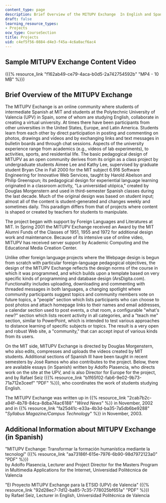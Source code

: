 ```yaml
---
content_type: page
description: Brief Overview of the MITUPV Exchange  In English and Spanish.
draft: false
learning_resource_types:
- Projects
ocw_type: CourseSection
title: Projects
uid: c4ef5f56-0884-d4e3-f45a-4c6a0acf6ac4
---
```

## Sample MITUPV Exchange Content Video

({{% resource_link "f162ab49-ce79-4aca-b0d5-2a742754592b" "MP4 - 10 MB" %}})

## Brief Overview of the MITUPV Exchange

The MITUPV Exchange is an online community where students of intermediate Spanish at MIT and students at the Polytechnic University of Valencia (UPV) in Spain, some of whom are studying English, collaborate in creating a virtual university. At times there have been participants from other universities in the United States, Europe, and Latin America. Students learn from each other by direct participation in posting and commenting on photos, drawings and videos and by exchanging links and text messages in bulletin boards and through chat sessions. Aspects of the university experience range from academics (e.g., videos of lab experiments), to activities, sports, and residential life. The basic pedagogical design of MITUPV as an open community derives from its origin as a class project by undergraduate students Aimee Lee and Kathy Lee, supervised by graduate student Bryan Che in Fall 2000 for the MIT subject 6.916 Software Engineering for Innovative Web Services, taught by Harold Abelson and Philip Greenspun; its pedagogical design for experiential language learning originated in a classroom activity, "La universidad utópica," created by Douglas Morgenstern and used in third-semester Spanish classes during the last decade. Much of the original design was based on student input; almost all of the content is student-generated and changes weekly and sometimes daily. This paradigm differs from that of projects where content is shaped or created by teachers for students to manipulate.

The project began with support by Foreign Languages and Literatures at MIT. In Spring 2001 the MITUPV Exchange received an Award by the MIT Alumni Funds of the Classes of 1951, 1955 and 1972 for additional design work and maintenance. Because of its intensive use of online video, MITUPV has received server support by Academic Computing and the Educational Media Creation Center.

Unlike other foreign language projects where the Webpage design is begun from scratch with particular foreign-language pedagogical objectives, the design of the MITUPV Exchange reflects the design norms of the course in which it was programmed, and which builds upon a template based on very specific kinds of programming and database design (ArsDigita.com). Functionality includes uploading, downloading and commenting with threaded messages in both languages, a changing spotlight where community participants suggest topics and community members vote on future topics, a "people" section which lists participants who can choose to post photos and attach homepage links to their names and email addresses, a calendar section used to post events, a chat room, a configurable "what's new?" section which lists recent activity in all categories, and a "teach me" section, similar to PowerPoint, which is intended to test various approaches to distance learning of specific subjects or topics. The result is a very open and robust Web site, a "community," that can accept input of various kinds from its users.

On the MIT side, MITUPV Exchange is directed by Douglas Morgenstern, who also edits, compresses and uploads the videos created by MIT students. Additional sections of Spanish III have been taught in recent semesters by José Ramos who also contributes to the project. Below, there are available essays (in Spanish) written by Adolfo Plasencia, who directs work on the site at the UPV, and is also Director for Europe for the project, and by Rafael Seiz ({{% resource_link "b1f65f02-fab6-9e02-9b73-71a712e3ceef" "PDF" %}}), who coordinates the work of students studying English.

The MITUPV Exchange was written up in {{% resource_link "2cab7b2c-a94f-4b78-84ca-8dba74ac6188" "*Wired News*" %}} in November, 2002 and in {{% resource_link "fa25d41c-e33a-4b3d-ba35-7a5db6be9288" "*Syllabus Magazine/Campus Technology*" %}} in November, 2003.

## Additional Information about MITUPV Exchange (in Spanish)

"MITUPV Exchange: Transformar la formación humanística mediante la tecnologí" ({{% resource_link "aa73186f-615e-7976-6b90-98d7972123a0" "PDF" %}})   
by Adolfo Plasencia, Lecturer and Project Director for the Masters Program in Multimedia Applications for the Internet, Universidad Politécnica de Valencia

"El Proyecto MITUPV Exchange para la ETSID (UPV) de Valencia" ({{% resource_link "92d28ec7-7d12-ba85-7c35-778025bf651a" "PDF" %}})   
by Rafael Seiz, Lecturer in English, Universidad Politécnica de Valencia